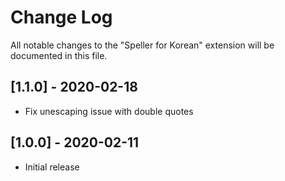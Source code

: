 # Change Log

All notable changes to the "Speller for Korean" extension will be documented in this file.

## [1.1.0] - 2020-02-18
- Fix unescaping issue with double quotes

## [1.0.0] - 2020-02-11
- Initial release

